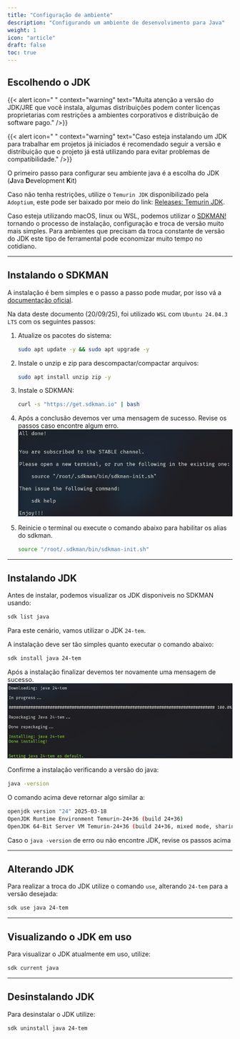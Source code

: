 ```yaml
---
title: "Configuração de ambiente"
description: "Configurando um ambiente de desenvolvimento para Java"
weight: 1
icon: "article"
draft: false
toc: true
---
```


## Escolhendo o JDK

{{< alert icon=" " context="warning" text="Muita atenção a versão do JDK/JRE que você instala, algumas distribuições podem conter licenças proprietarias com restrições a ambientes corporativos e distribuição de software pago." />}}

{{< alert icon=" " context="warning" text="Caso esteja instalando um JDK para trabalhar em projetos já iniciados é recomendado seguir a versão e distribuição que o projeto já está utilizando para evitar problemas de compatibilidade." />}}

O primeiro passo para configurar seu ambiente java é a escolha do JDK (**J**ava **D**evelopment **K**it)

Caso não tenha restrições, utilize o `Temurin JDK` disponibilizado pela `Adoptium`, este pode ser baixado por meio do link: [Releases: Temurin JDK](https://adoptium.net/temurin/releases/).

Caso esteja utilizando macOS, linux ou WSL, podemos utilizar o [SDKMAN!](https://sdkman.io/install/) tornando o processo de instalação, configuração e troca de versão muito mais simples. Para ambientes que precisam da troca constante de versão do JDK este tipo de ferramental pode economizar muito tempo no cotidiano.

---

## Instalando o SDKMAN

A instalação é bem simples e o passo a passo pode mudar, por isso vá a [documentação oficial](https://sdkman.io/install/).

Na data deste documento (20/09/25), foi utilizado `WSL` com `Ubuntu 24.04.3 LTS` com os seguintes passos:

1. Atualize os pacotes do sistema:

    ```sh
    sudo apt update -y && sudo apt upgrade -y
    ```

2. Instale o unzip e zip para descompactar/compactar arquivos:

    ```sh
    sudo apt install unzip zip -y
    ```

3. Instale o SDKMAN:

    ```sh
    curl -s "https://get.sdkman.io" | bash
    ```

4. Após a conclusão devemos ver uma mensagem de sucesso. Revise os passos caso encontre algum erro. ![SDKMAN instalado com sucesso](/images/sdkman_install_success.jpg)

5. Reinicie o terminal ou execute o comando abaixo para habilitar os alias do sdkman.

    ```sh
    source "/root/.sdkman/bin/sdkman-init.sh"
    ```

---

## Instalando JDK

Antes de instalar, podemos visualizar os JDK disponiveis no SDKMAN usando:

```sh
sdk list java
```

Para este cenário, vamos utilizar o JDK `24-tem`.

A instalação deve ser tão simples quanto executar o comando abaixo:

```sh
sdk install java 24-tem
```

Após a instalação finalizar devemos ter novamente uma mensagem de sucesso. ![Sucesso instalação JDK](/images/java_tem_install_success.jpg)

Confirme a instalação verificando a versão do java:

```sh
java -version
```

O comando acima deve retornar algo similar a:

```sh
openjdk version "24" 2025-03-18
OpenJDK Runtime Environment Temurin-24+36 (build 24+36)
OpenJDK 64-Bit Server VM Temurin-24+36 (build 24+36, mixed mode, sharing)
```

Caso o `java -version` de erro ou não encontre JDK, revise os passos acima

---

## Alterando JDK

Para realizar a troca do JDK utilize o comando `use`, alterando `24-tem` para a versão desejada:

```sh
sdk use java 24-tem
```

---

## Visualizando o JDK em uso

Para visualizar o JDK atualmente em uso, utilize:

```sh
sdk current java
```

---

## Desinstalando JDK

Para desinstalar o JDK utilize:

```sh
sdk uninstall java 24-tem
```
